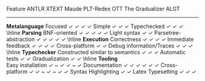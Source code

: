 
Feature					 ANTLR	 XTEXT	 Maude	 PLT-Redex	 OTT	 The Gradualizer	 ALGT
--------				-------	-------	-------	-----------	-----	-----------------	------
**Metalanguage**
Focused							✓	✓		✓				✓
Simple							✓	✓						✓
Typechecked						✓			✓				✓
\hline
**Parsing**
BNF-oriented				✓	✓		✓		✓				✓
Light syntax				✓									✓
Parsetree-abstraction			✓	✓		✓		✓				✓
\hline
**Execution**
Correctness						✓	✓		✓				✓
Immediate feedback					✓	✓		✓				✓
Cross-platform							✓						✓
Debug information/Traces				✓	✓						✓
\hline
**Typechecker**
Constructed similar to semantics				✓		✓				✓
Automatic tests							✓						✓
Gradualization											✓		✓
\hline
**Tooling**				
Easy installation			✓	~	✓	✓		~				✓
Documentation				✓	✓	✓	✓		✓				✓
Cross-platform				✓	✓	~	✓		~		✓		✓
Syntax Highlighting				✓								✓
Latex Typesetting						✓		✓		✓

